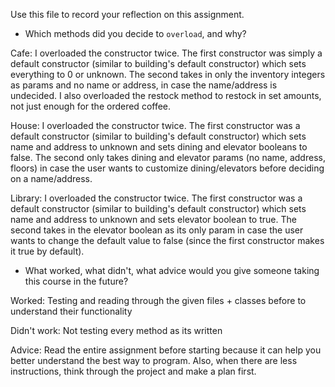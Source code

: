 Use this file to record your reflection on this assignment.

- Which methods did you decide to `overload`, and why?

Cafe:
I overloaded the constructor twice. The first constructor was simply a default constructor (similar to building's default constructor) which sets everything to 0 or unknown. The second takes in only the inventory integers as params and no name or address, in case the name/address is undecided. I also overloaded the restock method to restock in set amounts, not just enough for the ordered coffee. 

House:
I overloaded the constructor twice. The first constructor was a default constructor (similar to building's default constructor) which sets name and address to unknown and sets dining and elevator booleans to false. The second only takes dining and elevator params (no name, address, floors) in case the user wants to customize dining/elevators before deciding on a name/address.

Library:
I overloaded the constructor twice. The first constructor was a default constructor (similar to building's default constructor) which sets name and address to unknown and sets  elevator boolean to true. The second takes in the elevator boolean as its only param in case the user wants to change the default value to false (since the first constructor makes it true by default).

- What worked, what didn't, what advice would you give someone taking this course in the future?

Worked: Testing and reading through the given files + classes before to understand their functionality

Didn't work: Not testing every method as its written

Advice: Read the entire assignment before starting because it can help you better understand the best way to program. Also, when there are less instructions, think through the project and make a plan first.
